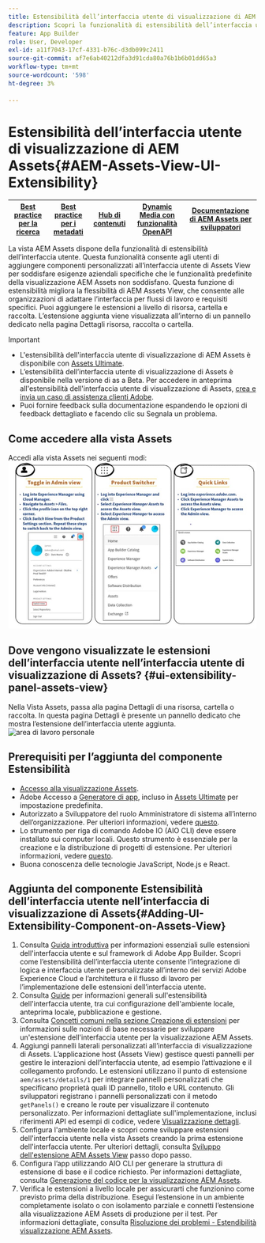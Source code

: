 ```yaml
---
title: Estensibilità dell’interfaccia utente di visualizzazione di AEM Assets
description: Scopri la funzionalità di estensibilità dell’interfaccia utente di AEM Assets View. L’interfaccia utente di AEM Assets View consente di aggiungere componenti personalizzati dell’interfaccia utente per soddisfare esigenze aziendali specifiche.
feature: App Builder
role: User, Developer
exl-id: a11f7043-17cf-4331-b76c-d3db099c2411
source-git-commit: af7e6ab40212dfa3d91cda80a76b1b6b01dd65a3
workflow-type: tm+mt
source-wordcount: '598'
ht-degree: 3%

---
```


# Estensibilità dell’interfaccia utente di visualizzazione di AEM Assets{#AEM-Assets-View-UI-Extensibility}

| [Best practice per la ricerca](/help/assets/search-best-practices.md) | [Best practice per i metadati](/help/assets/metadata-best-practices.md) | [Hub di contenuti](/help/assets/product-overview.md) | [Dynamic Media con funzionalità OpenAPI](/help/assets/dynamic-media-open-apis-overview.md) | [Documentazione di AEM Assets per sviluppatori](https://developer.adobe.com/experience-cloud/experience-manager-apis/) |
| ------------- | --------------------------- |---------|----|-----|

La vista AEM Assets dispone della funzionalità di estensibilità dell’interfaccia utente. Questa funzionalità consente agli utenti di aggiungere componenti personalizzati all’interfaccia utente di Assets View per soddisfare esigenze aziendali specifiche che le funzionalità predefinite della visualizzazione AEM Assets non soddisfano. Questa funzione di estensibilità migliora la flessibilità di AEM Assets View, che consente alle organizzazioni di adattare l’interfaccia per flussi di lavoro e requisiti specifici.
Puoi aggiungere le estensioni a livello di risorsa, cartella e raccolta. L’estensione aggiunta viene visualizzata all’interno di un pannello dedicato nella pagina Dettagli risorsa, raccolta o cartella.

>[!IMPORTANT]
>
> * L&#39;estensibilità dell&#39;interfaccia utente di visualizzazione di AEM Assets è disponibile con [Assets Ultimate](/help/assets/assets-ultimate-overview.md).
> * L’estensibilità dell’interfaccia utente di visualizzazione di Assets è disponibile nella versione di as a Beta. Per accedere in anteprima all&#39;estensibilità dell&#39;interfaccia utente di visualizzazione di Assets, [crea e invia un caso di assistenza clienti Adobe](https://helpx.adobe.com/it/enterprise/using/support-for-experience-cloud.html).
> * Puoi fornire feedback sulla documentazione espandendo le opzioni di feedback dettagliato e facendo clic su Segnala un problema.

## <a id="1"></a> Come accedere alla vista Assets

Accedi alla vista Assets nei seguenti modi:
![access-assets-view-ui](/help/assets/assets/access-assets-view.jpg)

## Dove vengono visualizzate le estensioni dell’interfaccia utente nell’interfaccia utente di visualizzazione di Assets? {#ui-extensibility-panel-assets-view}

Nella Vista Assets, passa alla pagina Dettagli di una risorsa, cartella o raccolta. In questa pagina Dettagli è presente un pannello dedicato che mostra l’estensione dell’interfaccia utente aggiunta.
![area di lavoro personale](/help/assets/assets/my-workspace-assets-view3.png)


## Prerequisiti per l’aggiunta del componente Estensibilità

* [Accesso alla visualizzazione Assets](#1).
* Adobe Accesso a [Generatore di app](https://developer.adobe.com/app-builder/docs/overview/), incluso in [Assets Ultimate](/help/assets/assets-ultimate-overview.md) per impostazione predefinita.
* Autorizzato a Sviluppatore del ruolo Amministratore di sistema all’interno dell’organizzazione. Per ulteriori informazioni, vedere [questo](https://developer.adobe.com/uix/docs/guides/get-access/).
* Lo strumento per riga di comando Adobe IO (AIO CLI) deve essere installato sui computer locali. Questo strumento è essenziale per la creazione e la distribuzione di progetti di estensione. Per ulteriori informazioni, vedere [questo](https://developer.adobe.com/app-builder/docs/getting_started/#local-environment-set-up).
* Buona conoscenza delle tecnologie JavaScript, Node.js e React.

## Aggiunta del componente Estensibilità dell’interfaccia utente nell’interfaccia di visualizzazione di Assets{#Adding-UI-Extensibility-Component-on-Assets-View}

1. Consulta [Guida introduttiva](https://developer.adobe.com/uix/docs/getting-started/) per informazioni essenziali sulle estensioni dell&#39;interfaccia utente e sul framework di Adobe App Builder. Scopri come l’estensibilità dell’interfaccia utente consente l’integrazione di logica e interfaccia utente personalizzate all’interno dei servizi Adobe Experience Cloud e l’architettura e il flusso di lavoro per l’implementazione delle estensioni dell’interfaccia utente.
1. Consulta [Guide](https://developer.adobe.com/uix/docs/guides/) per informazioni generali sull&#39;estensibilità dell&#39;interfaccia utente, tra cui configurazione dell&#39;ambiente locale, anteprima locale, pubblicazione e gestione.
1. Consulta [Concetti comuni nella sezione Creazione di estensioni](https://developer.adobe.com/uix/docs/services/aem-assets-view/api/commons/) per informazioni sulle nozioni di base necessarie per sviluppare un&#39;estensione dell&#39;interfaccia utente per la visualizzazione AEM Assets.
1. Aggiungi pannelli laterali personalizzati all’interfaccia di visualizzazione di Assets. L’applicazione host (Assets View) gestisce questi pannelli per gestire le interazioni dell’interfaccia utente, ad esempio l’attivazione e il collegamento profondo. Le estensioni utilizzano il punto di estensione `aem/assets/details/1` per integrare pannelli personalizzati che specificano proprietà quali ID pannello, titolo e URL contenuto. Gli sviluppatori registrano i pannelli personalizzati con il metodo `getPanels()` e creano le route per visualizzare il contenuto personalizzato. Per informazioni dettagliate sull&#39;implementazione, inclusi riferimenti API ed esempi di codice, vedere [Visualizzazione dettagli](https://developer.adobe.com/uix/docs/services/aem-assets-view/api/details-view/).
1. Configura l&#39;ambiente locale e scopri come sviluppare estensioni dell&#39;interfaccia utente nella vista Assets creando la prima estensione dell&#39;interfaccia utente. Per ulteriori dettagli, consulta [Sviluppo dell&#39;estensione AEM Assets View](https://developer.adobe.com/uix/docs/services/aem-assets-view/extension-development/) passo dopo passo.
1. Configura l’app utilizzando AIO CLI per generare la struttura di estensione di base e il codice richiesto. Per informazioni dettagliate, consulta [Generazione del codice per la visualizzazione AEM Assets](https://developer.adobe.com/uix/docs/services/aem-assets-view/code-generation/).
1. Verifica le estensioni a livello locale per assicurarti che funzionino come previsto prima della distribuzione. Esegui l’estensione in un ambiente completamente isolato o con isolamento parziale e connetti l’estensione alla visualizzazione AEM Assets di produzione per il test. Per informazioni dettagliate, consulta [Risoluzione dei problemi - Estendibilità visualizzazione AEM Assets](https://developer.adobe.com/uix/docs/services/aem-assets-view/debug/).
